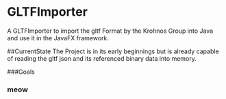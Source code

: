 # GLTFImporter
A GLTFImporter to import the gltf Format by the 
Krohnos Group into Java and use it in the JavaFX framework.

##CurrentState
The Project is in its early beginnings but is already capable of reading
the gltf json and its referenced binary data into memory.

###Goals
<h3>meow<h3>